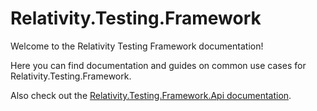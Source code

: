 # Relativity.Testing.Framework
Welcome to the Relativity Testing Framework documentation!

Here you can find documentation and guides on common use cases for Relativity.Testing.Framework.

Also check out the [Relativity.Testing.Framework.Api documentation](https://relativitydev.github.io/relativity.testing.framework.api/).
